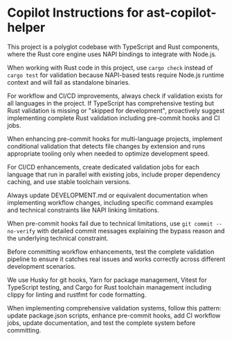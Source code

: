 # Copilot Instructions for ast-copilot-helper

This project is a polyglot codebase with TypeScript and Rust components, where the Rust core engine uses NAPI bindings to integrate with Node.js.

When working with Rust code in this project, use `cargo check` instead of `cargo test` for validation because NAPI-based tests require Node.js runtime context and will fail as standalone binaries.

For workflow and CI/CD improvements, always check if validation exists for all languages in the project. If TypeScript has comprehensive testing but Rust validation is missing or "skipped for development", proactively suggest implementing complete Rust validation including pre-commit hooks and CI jobs.

When enhancing pre-commit hooks for multi-language projects, implement conditional validation that detects file changes by extension and runs appropriate tooling only when needed to optimize development speed.

For CI/CD enhancements, create dedicated validation jobs for each language that run in parallel with existing jobs, include proper dependency caching, and use stable toolchain versions.

Always update DEVELOPMENT.md or equivalent documentation when implementing workflow changes, including specific command examples and technical constraints like NAPI linking limitations.

When pre-commit hooks fail due to technical limitations, use `git commit --no-verify` with detailed commit messages explaining the bypass reason and the underlying technical constraint.

Before committing workflow enhancements, test the complete validation pipeline to ensure it catches real issues and works correctly across different development scenarios.

We use Husky for git hooks, Yarn for package management, Vitest for TypeScript testing, and Cargo for Rust toolchain management including clippy for linting and rustfmt for code formatting.

When implementing comprehensive validation systems, follow this pattern: update package.json scripts, enhance pre-commit hooks, add CI workflow jobs, update documentation, and test the complete system before committing.